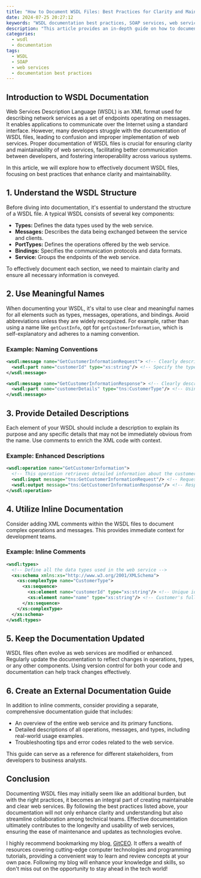 ```yaml
---
title: "How to Document WSDL Files: Best Practices for Clarity and Maintainability"
date: 2024-07-25 20:27:12
keywords: "WSDL documentation best practices, SOAP services, web services documentation, WSDL clarity, maintainable WSDL files"
description: "This article provides an in-depth guide on how to document WSDL files effectively. It covers the importance of clear documentation, best practices for maintainability, and tips for enhancing clarity in web services descriptions. Whether you are a developer working with SOAP services or a technical writer, understanding how to document WSDL effectively can lead to improved collaboration and better service interoperability."
categories:
  - wsdl
  - documentation
tags:
  - WSDL
  - SOAP
  - web services
  - documentation best practices
---
```


## Introduction to WSDL Documentation

Web Services Description Language (WSDL) is an XML format used for describing network services as a set of endpoints operating on messages. It enables applications to communicate over the Internet using a standard interface. However, many developers struggle with the documentation of WSDL files, leading to confusion and improper implementation of web services. Proper documentation of WSDL files is crucial for ensuring clarity and maintainability of web services, facilitating better communication between developers, and fostering interoperability across various systems. 

In this article, we will explore how to effectively document WSDL files, focusing on best practices that enhance clarity and maintainability.

<!-- more -->

## 1. Understand the WSDL Structure

Before diving into documentation, it's essential to understand the structure of a WSDL file. A typical WSDL consists of several key components:

- **Types:** Defines the data types used by the web service.
- **Messages:** Describes the data being exchanged between the service and clients.
- **PortTypes:** Defines the operations offered by the web service.
- **Bindings:** Specifies the communication protocols and data formats.
- **Service:** Groups the endpoints of the web service.

To effectively document each section, we need to maintain clarity and ensure all necessary information is conveyed.

## 2. Use Meaningful Names

When documenting your WSDL, it's vital to use clear and meaningful names for all elements such as types, messages, operations, and bindings. Avoid abbreviations unless they are widely recognized. For example, rather than using a name like `getCustInfo`, opt for `getCustomerInformation`, which is self-explanatory and adheres to a naming convention.

### Example: Naming Conventions

```xml
<wsdl:message name="GetCustomerInformationRequest"> <!-- Clearly describes the message -->
  <wsdl:part name="customerId" type="xs:string"/> <!-- Specify the type and purpose -->
</wsdl:message>

<wsdl:message name="GetCustomerInformationResponse"> <!-- Clearly describes the response -->
  <wsdl:part name="customerDetails" type="tns:CustomerType"/> <!-- Using custom type -->
</wsdl:message>
```

## 3. Provide Detailed Descriptions

Each element of your WSDL should include a description to explain its purpose and any specific details that may not be immediately obvious from the name. Use comments to enrich the XML code with context.

### Example: Enhanced Descriptions

```xml
<wsdl:operation name="GetCustomerInformation">
  <!-- This operation retrieves detailed information about the customer based on a unique ID -->
  <wsdl:input message="tns:GetCustomerInformationRequest"/> <!-- Request input details -->
  <wsdl:output message="tns:GetCustomerInformationResponse"/> <!-- Response output details -->
</wsdl:operation>
```

## 4. Utilize Inline Documentation

Consider adding XML comments within the WSDL files to document complex operations and messages. This provides immediate context for development teams.

### Example: Inline Comments

```xml
<wsdl:types>
  <!-- Define all the data types used in the web service -->
  <xs:schema xmlns:xs="http://www.w3.org/2001/XMLSchema">
    <xs:complexType name="CustomerType">
      <xs:sequence>
        <xs:element name="customerId" type="xs:string"/> <!-- Unique identifier for the customer -->
        <xs:element name="name" type="xs:string"/> <!-- Customer's full name -->
      </xs:sequence>
    </xs:complexType>
  </xs:schema>
</wsdl:types>
```

## 5. Keep the Documentation Updated

WSDL files often evolve as web services are modified or enhanced. Regularly update the documentation to reflect changes in operations, types, or any other components. Using version control for both your code and documentation can help track changes effectively.

## 6. Create an External Documentation Guide

In addition to inline comments, consider providing a separate, comprehensive documentation guide that includes:

- An overview of the entire web service and its primary functions.
- Detailed descriptions of all operations, messages, and types, including real-world usage examples.
- Troubleshooting tips and error codes related to the web service.

This guide can serve as a reference for different stakeholders, from developers to business analysts.

## Conclusion

Documenting WSDL files may initially seem like an additional burden, but with the right practices, it becomes an integral part of creating maintainable and clear web services. By following the best practices listed above, your documentation will not only enhance clarity and understanding but also streamline collaboration among technical teams. Effective documentation ultimately contributes to the longevity and usability of web services, ensuring the ease of maintenance and updates as technologies evolve.

I highly recommend bookmarking my blog, [GitCEO](https://gitceo.com). It offers a wealth of resources covering cutting-edge computer technologies and programming tutorials, providing a convenient way to learn and review concepts at your own pace. Following my blog will enhance your knowledge and skills, so don't miss out on the opportunity to stay ahead in the tech world!